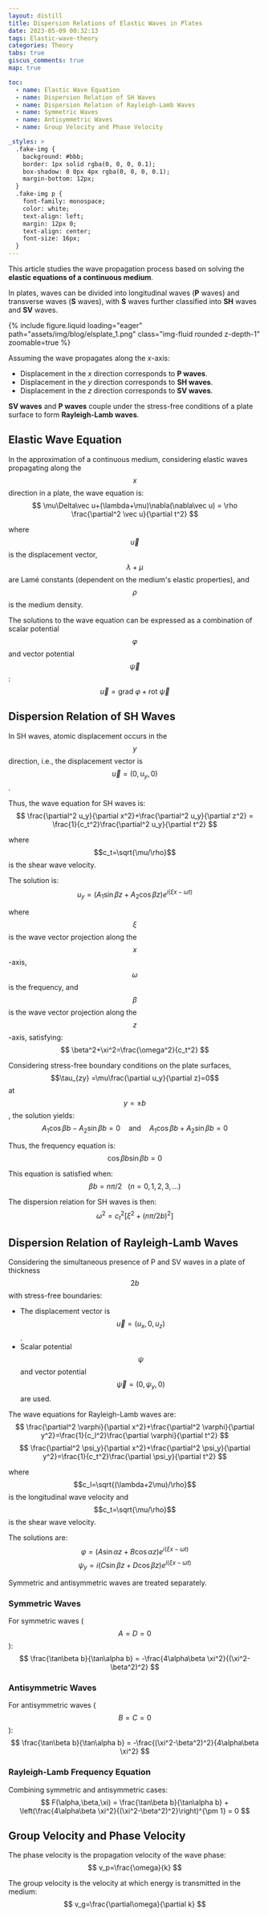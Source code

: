 ```yaml
---
layout: distill
title: Dispersion Relations of Elastic Waves in Plates
date: 2023-05-09 00:32:13
tags: Elastic-wave-theory
categories: Theory
tabs: true
giscus_comments: true
map: true

toc:
  - name: Elastic Wave Equation
  - name: Dispersion Relation of SH Waves
  - name: Dispersion Relation of Rayleigh-Lamb Waves
  - name: Symmetric Waves
  - name: Antisymmetric Waves
  - name: Group Velocity and Phase Velocity

_styles: >
  .fake-img {
    background: #bbb;
    border: 1px solid rgba(0, 0, 0, 0.1);
    box-shadow: 0 0px 4px rgba(0, 0, 0, 0.1);
    margin-bottom: 12px;
  }
  .fake-img p {
    font-family: monospace;
    color: white;
    text-align: left;
    margin: 12px 0;
    text-align: center;
    font-size: 16px;
  }
---
```


This article studies the wave propagation process based on solving the **elastic equations of a continuous medium**.

In plates, waves can be divided into longitudinal waves (**P** waves) and transverse waves (**S** waves), with **S** waves further classified into **SH** waves and **SV** waves.

<div class="row">
    <div class="col-md-6 text-center">
        {% include figure.liquid loading="eager" path="assets/img/blog/elsplate_1.png" class="img-fluid rounded z-depth-1" zoomable=true %}
    </div>
</div>

Assuming the wave propagates along the $x$-axis:
- Displacement in the $x$ direction corresponds to **P waves**.
- Displacement in the $y$ direction corresponds to **SH waves**.
- Displacement in the $z$ direction corresponds to **SV waves**.

**SV waves** and **P waves** couple under the stress-free conditions of a plate surface to form **Rayleigh-Lamb waves**.

## Elastic Wave Equation

In the approximation of a continuous medium, considering elastic waves propagating along the $$x$$ direction in a plate, the wave equation is:
$$
\mu\Delta\vec u+(\lambda+\mu)\nabla(\nabla\vec u) = \rho \frac{\partial^2 \vec u}{\partial t^2}
$$

where $$\vec u$$ is the displacement vector, $$\lambda + \mu$$ are Lamé constants (dependent on the medium's elastic properties), and $$\rho$$ is the medium density.

The solutions to the wave equation can be expressed as a combination of scalar potential $$\varphi$$ and vector potential $$\vec\psi$$:
$$
\vec u =\text{grad }\varphi + \text{rot }\vec\psi
$$

## Dispersion Relation of SH Waves

In SH waves, atomic displacement occurs in the $$y$$ direction, i.e., the displacement vector is $$\vec u = (0,u_y,0)$$.

Thus, the wave equation for SH waves is:
$$
\frac{\partial^2 u_y}{\partial x^2}+\frac{\partial^2 u_y}{\partial z^2} = \frac{1}{c_t^2}\frac{\partial^2 u_y}{\partial t^2}
$$

where $$c_t=\sqrt{\mu/\rho}$$ is the shear wave velocity.

The solution is:
$$
u_y=(A_1\sin\beta z + A_2\cos\beta z)e^{i(\xi x-\omega t)}$$

where $$\xi$$ is the wave vector projection along the $$x$$-axis, $$\omega$$ is the frequency, and $$\beta$$ is the wave vector projection along the $$z$$-axis, satisfying:
$$
\beta^2+\xi^2=\frac{\omega^2}{c_t^2}
$$

Considering stress-free boundary conditions on the plate surfaces, $$\tau_{zy} =\mu\frac{\partial u_y}{\partial z}=0$$ at $$y=\pm b$$, the solution yields:
$$
A_1\cos\beta b-A_2\sin\beta b =0 \quad \text{and} \quad A_1\cos\beta b+A_2\sin\beta b =0
$$

Thus, the frequency equation is:
$$
\cos\beta b\sin \beta b=0
$$

This equation is satisfied when:
$$
\beta b = n\pi/2~~~(n=0,1,2,3,...)
$$

The dispersion relation for SH waves is then:
$$
\omega^2=c_t^2\left[\xi^2+\left(n\pi/2b\right)^2\right]
$$

## Dispersion Relation of Rayleigh-Lamb Waves

Considering the simultaneous presence of P and SV waves in a plate of thickness $$2b$$ with stress-free boundaries:
- The displacement vector is $$\vec u = (u_x,0,u_z)$$.
- Scalar potential $$\psi$$ and vector potential $$\vec\psi=(0,\psi_y,0)$$ are used.

The wave equations for Rayleigh-Lamb waves are:
$$
\frac{\partial^2 \varphi}{\partial x^2}+\frac{\partial^2 \varphi}{\partial y^2}=\frac{1}{c_l^2}\frac{\partial \varphi}{\partial t^2}
$$
$$
\frac{\partial^2 \psi_y}{\partial x^2}+\frac{\partial^2 \psi_y}{\partial y^2}=\frac{1}{c_t^2}\frac{\partial \psi_y}{\partial t^2}
$$

where $$c_l=\sqrt{(\lambda+2\mu)/\rho}$$ is the longitudinal wave velocity and $$c_t=\sqrt{\mu/\rho}$$ is the shear wave velocity.

The solutions are:
$$
\varphi=(A\sin\alpha z+B\cos\alpha z)e^{i(\xi x-\omega t)}
$$
$$
\psi_y=i(C\sin\beta z+ D\cos\beta z)e^{i(\xi x-\omega t)}
$$

Symmetric and antisymmetric waves are treated separately.

### Symmetric Waves

For symmetric waves ($$A=D=0$$):
$$
\frac{\tan\beta b}{\tan\alpha b} = -\frac{4\alpha\beta \xi^2}{(\xi^2-\beta^2)^2}
$$

### Antisymmetric Waves

For antisymmetric waves ($$B=C=0$$):
$$
\frac{\tan\beta b}{\tan\alpha b} = -\frac{(\xi^2-\beta^2)^2}{4\alpha\beta \xi^2}
$$

### Rayleigh-Lamb Frequency Equation

Combining symmetric and antisymmetric cases:
$$
F(\alpha,\beta,\xi) = \frac{\tan\beta b}{\tan\alpha b} + \left(\frac{4\alpha\beta \xi^2}{(\xi^2-\beta^2)^2}\right)^{\pm 1} = 0
$$

## Group Velocity and Phase Velocity

The phase velocity is the propagation velocity of the wave phase:
$$
v_p=\frac{\omega}{k}
$$

The group velocity is the velocity at which energy is transmitted in the medium:
$$
v_g=\frac{\partial\omega}{\partial k}
$$
